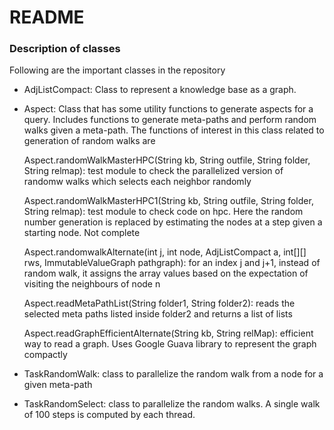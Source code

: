 # README #


### Description of classes ###

Following are the important classes in the repository

* AdjListCompact: Class to represent a knowledge base as a graph. 

* Aspect: Class that has some utility functions to generate aspects for a query. Includes functions to generate meta-paths and perform random walks given a meta-path. The functions of interest in this class related to generation of random walks are
  
  Aspect.randomWalkMasterHPC(String kb, String outfile, String folder, String relmap): test module to check the parallelized version of randomw walks which selects each neighbor randomly
  
  Aspect.randomWalkMasterHPC1(String kb, String outfile, String folder, String relmap): test module to check code on hpc. Here the random number generation is replaced by estimating the nodes at a step given a starting node. Not complete
  
  Aspect.randomwalkAlternate(int j, int node, AdjListCompact a, int[][] rws, ImmutableValueGraph pathgraph): for an index j and j+1, instead of random walk, it assigns the array values based on the expectation of visiting the neighbours of node n
  
  Aspect.readMetaPathList(String folder1, String folder2): reads the selected meta paths listed inside folder2 and returns a list of lists
  
  Aspect.readGraphEfficientAlternate(String kb, String relMap): efficient way to read a graph. Uses Google Guava library to represent the graph compactly
  
* TaskRandomWalk: class to parallelize the random walk from a node for a given meta-path

* TaskRandomSelect: class to parallelize the random walks. A single walk of 100 steps is computed by each thread. 
